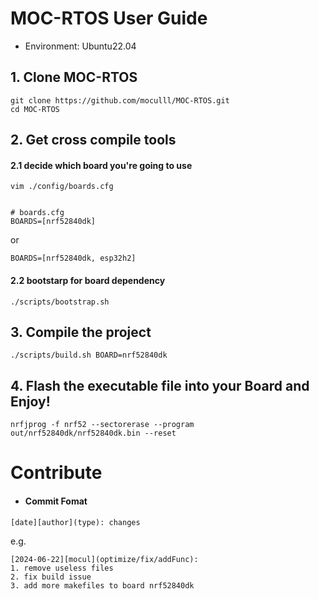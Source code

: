# MOC-RTOS User Guide
- Environment: Ubuntu22.04
## 1. Clone MOC-RTOS
```
git clone https://github.com/moculll/MOC-RTOS.git
cd MOC-RTOS
```
## 2. Get cross compile tools
#### 2.1 decide which board you're going to use

```
vim ./config/boards.cfg


# boards.cfg
BOARDS=[nrf52840dk]
```

or
```
BOARDS=[nrf52840dk, esp32h2]
```

#### 2.2 bootstarp for board dependency
```
./scripts/bootstrap.sh
```

## 3. Compile the project

```
./scripts/build.sh BOARD=nrf52840dk
```

## 4. Flash the executable file into your Board and Enjoy!

```
nrfjprog -f nrf52 --sectorerase --program out/nrf52840dk/nrf52840dk.bin --reset
```



# Contribute
- #### Commit Fomat
```
[date][author](type): changes
```
e.g. 
```
[2024-06-22][mocul](optimize/fix/addFunc): 
1. remove useless files
2. fix build issue
3. add more makefiles to board nrf52840dk
```